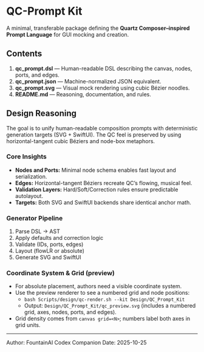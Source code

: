 # QC-Prompt Kit

A minimal, transferable package defining the **Quartz Composer–inspired Prompt Language** for GUI mocking and creation.

## Contents

1. **qc_prompt.dsl** — Human-readable DSL describing the canvas, nodes, ports, and edges.
2. **qc_prompt.json** — Machine-normalized JSON equivalent.
3. **qc_prompt.svg** — Visual mock rendering using cubic Bézier noodles.
4. **README.md** — Reasoning, documentation, and rules.

## Design Reasoning

The goal is to unify human-readable composition prompts with deterministic generation targets (SVG + SwiftUI). The QC feel is preserved by using horizontal-tangent cubic Béziers and node-box metaphors.

### Core Insights
- **Nodes and Ports:** Minimal node schema enables fast layout and serialization.
- **Edges:** Horizontal-tangent Béziers recreate QC’s flowing, musical feel.
- **Validation Layers:** Hard/Soft/Correction rules ensure predictable autolayout.
- **Targets:** Both SVG and SwiftUI backends share identical anchor math.

### Generator Pipeline
1. Parse DSL → AST
2. Apply defaults and correction logic
3. Validate (IDs, ports, edges)
4. Layout (flowLR or absolute)
5. Generate SVG and SwiftUI

### Coordinate System & Grid (preview)
- For absolute placement, authors need a visible coordinate system.
- Use the preview renderer to see a numbered grid and node positions:
  - `bash Scripts/design/qc-render.sh --kit Design/QC_Prompt_Kit`
  - Output: `Design/QC_Prompt_Kit/qc_preview.svg` (includes a numbered grid, axes, nodes, ports, and edges).
- Grid density comes from `canvas grid=<N>`; numbers label both axes in grid units.

---

Author: FountainAI Codex Companion
Date: 2025-10-25

